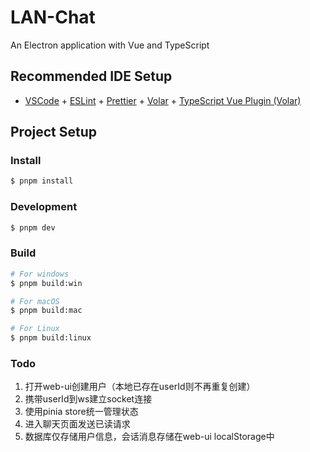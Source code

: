 # LAN-Chat

An Electron application with Vue and TypeScript

## Recommended IDE Setup

- [VSCode](https://code.visualstudio.com/) + [ESLint](https://marketplace.visualstudio.com/items?itemName=dbaeumer.vscode-eslint) + [Prettier](https://marketplace.visualstudio.com/items?itemName=esbenp.prettier-vscode) + [Volar](https://marketplace.visualstudio.com/items?itemName=Vue.volar) + [TypeScript Vue Plugin (Volar)](https://marketplace.visualstudio.com/items?itemName=Vue.vscode-typescript-vue-plugin)

## Project Setup

### Install

```bash
$ pnpm install
```

### Development

```bash
$ pnpm dev
```

### Build

```bash
# For windows
$ pnpm build:win

# For macOS
$ pnpm build:mac

# For Linux
$ pnpm build:linux
```

### Todo

1. 打开web-ui创建用户（本地已存在userId则不再重复创建）
2. 携带userId到ws建立socket连接
3. 使用pinia store统一管理状态
4. 进入聊天页面发送已读请求
5. 数据库仅存储用户信息，会话消息存储在web-ui localStorage中
